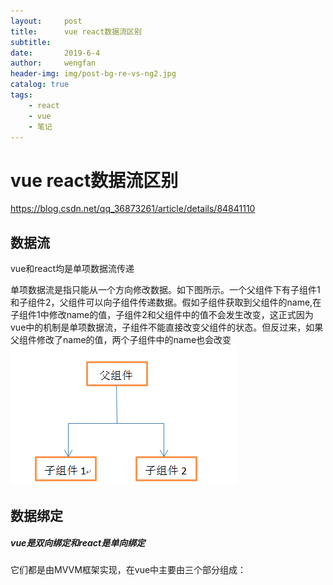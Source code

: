 ```yaml
---
layout:     post
title:      vue react数据流区别
subtitle:   
date:       2019-6-4
author:     wengfan
header-img: img/post-bg-re-vs-ng2.jpg
catalog: true
tags:
    - react
    - vue
    - 笔记
---
```


# vue react数据流区别

https://blog.csdn.net/qq_36873261/article/details/84841110

## 数据流

vue和react均是单项数据流传递

单项数据流是指只能从一个方向修改数据。如下图所示。一个父组件下有子组件1和子组件2，父组件可以向子组件传递数据。假如子组件获取到父组件的name,在子组件1中修改name的值，子组件2和父组件中的值不会发生改变，这正式因为vue中的机制是单项数据流，子组件不能直接改变父组件的状态。但反过来，如果父组件修改了name的值，两个子组件中的name也会改变
![image](/img/blog/2019-06-04/data-flow-img1.png)


## 数据绑定

##### vue是双向绑定和react是单向绑定

它们都是由MVVM框架实现，在vue中主要由三个部分组成：
